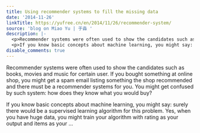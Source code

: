 ```yaml
---
title: Using recommender systems to fill the missing data
date: '2014-11-26'
linkTitle: https://yufree.cn/en/2014/11/26/recommender-system/
source: 'blog on Miao Yu | 于淼 '
description: |-
  <p>Recommender systems were often used to show the candidates such as books, movies and music for certain user. If you bought something at online shop, you might get a spam email listing something the shop recommended and there must be a recommender systems for you. You might get confused by such system: how does they know what you would buy?</p>
  <p>If you know basic concepts about machine learning, you might say: surely there would be a supervised learning algorithm for this problem. Yes, when you have huge data, you might train your algorithm with rating as your output and items as your ...
disable_comments: true
---
```

<p>Recommender systems were often used to show the candidates such as books, movies and music for certain user. If you bought something at online shop, you might get a spam email listing something the shop recommended and there must be a recommender systems for you. You might get confused by such system: how does they know what you would buy?</p>
<p>If you know basic concepts about machine learning, you might say: surely there would be a supervised learning algorithm for this problem. Yes, when you have huge data, you might train your algorithm with rating as your output and items as your ...